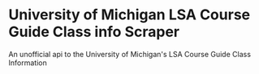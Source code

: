 # University of Michigan LSA Course Guide Class info Scraper
 An unofficial api to the University of Michigan's LSA Course Guide Class Information
